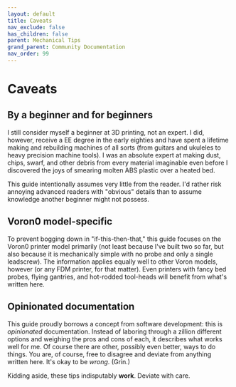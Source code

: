 ```yaml
---
layout: default
title: Caveats
nav_exclude: false
has_children: false
parent: Mechanical Tips
grand_parent: Community Documentation
nav_order: 99
---
```


# Caveats

## By a beginner and for beginners

I still consider myself a beginner at 3D printing, not an expert. I
did, however, receive a EE degree in the early eighties and have spent a lifetime
making and rebuilding machines of all sorts (from guitars and ukuleles to heavy
precision machine tools). I was an absolute expert at making dust, chips,
swarf, and other debris from every material imaginable even before I discovered
the joys of smearing molten ABS plastic over a heated bed.

This guide intentionally assumes very little from the reader. I'd 
rather risk annoying advanced readers with "obvious" details than to assume
knowledge another beginner might not possess.

## Voron0 model-specific

To prevent bogging down in "if-this-then-that," this guide focuses on the
Voron0 printer model primarily (not least because I've built two so far, but
also because it is mechanically simple with no probe and only a single
leadscrew). The information applies equally well to other Voron models,
however (or any FDM printer, for that matter).  Even printers
with fancy bed probes, flying gantries, and hot-rodded tool-heads
will benefit from what's written here.

## Opinionated documentation

This guide proudly borrows a concept from software development: this is
_opinionated_ documentation. Instead of laboring through a zillion different
options and weighing the pros and cons of each, it describes what
works well for me. Of course there are other, possibly even better, ways
to do things. You are, of course, free to disagree and deviate from anything
written here. It's okay to be _wrong_. (Grin.)

Kidding aside, these tips indisputably **work**. Deviate with care.
